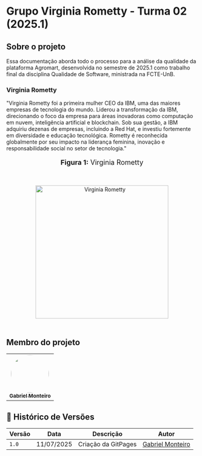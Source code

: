 # Grupo Virginia Rometty - Turma 02 (2025.1)

## Sobre o projeto

Essa documentação aborda todo o processo para a análise da qualidade da plataforma Agromart, desenvolvida no semestre de 2025.1 como trabalho final da disciplina Qualidade de Software, ministrada na FCTE-UnB.

### Virginia Rometty
   "Virginia Rometty foi a primeira mulher CEO da IBM, uma das maiores empresas de tecnologia do mundo. Liderou a transformação da IBM, direcionando o foco da empresa para áreas inovadoras como computação em nuvem, inteligência artificial e blockchain. Sob sua gestão, a IBM adquiriu dezenas de empresas, incluindo a Red Hat, e investiu fortemente em diversidade e educação tecnológica. Rometty é reconhecida globalmente por seu impacto na liderança feminina, inovação e responsabilidade social no setor de tecnologia."

<div align="center">
  <font size="4"><p style="text-align: center; margin-bottom: 50px;"><b>Figura 1:</b> Virginia Rometty</p></font>
</div>

<div align="center">
    <img src="https://imgs.search.brave.com/dZQOs44LwKR8BRD793vos-hpDbBPX67swqMHplj6rgA/rs:fit:500:0:1:0/g:ce/aHR0cHM6Ly91cGxv/YWQud2lraW1lZGlh/Lm9yZy93aWtpcGVk/aWEvY29tbW9ucy90/aHVtYi9hL2FiL0dp/bm5pX1JvbWV0dHlf/YXRfdGhlX0ZvcnR1/bmVfTVBXX1N1bW1p/dF9pbl8yMDExLmpw/Zy81MTJweC1HaW5u/aV9Sb21ldHR5X2F0/X3RoZV9Gb3J0dW5l/X01QV19TdW1taXRf/aW5fMjAxMS5qcGc" alt="Virginia Rometty" width="350" height="500" style=" max-width: 80%; height: auto; margin-bottom: 20px;">
</div>

## Membro do projeto

<table>
  <tr>
    <td align="center">
      <a href="https://github.com/GabrielSMonteiro">
        <img src="https://github.com/GabrielSMonteiro.png" width="100" height="100" style="border-radius: 50%; object-fit: cover;" alt=""/>
        <br /><sub><b>Gabriel Monteiro</b></sub>
      </a>
    </td>
  </tr>
</table>


## 📝 Histórico de Versões

| Versão | Data | Descrição | Autor |
| ------ | ---- | --------- | --------- |
|`1.0`|11/07/2025| Criação da GitPages | [Gabriel Monteiro](https://github.com/GabrielSMonteiro) |